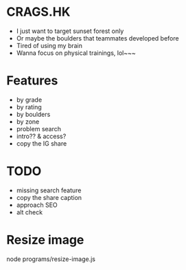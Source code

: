 # CRAGS.HK
- I just want to target sunset forest only
- Or maybe the boulders that teammates developed before
- Tired of using my brain
- Wanna focus on physical trainings, lol~~~

# Features
- by grade
- by rating
- by boulders
- by zone
- problem search
- intro?? & access?
- copy the IG share

# TODO
- missing search feature
- copy the share caption
- approach SEO
- alt check

# Resize image
node programs/resize-image.js